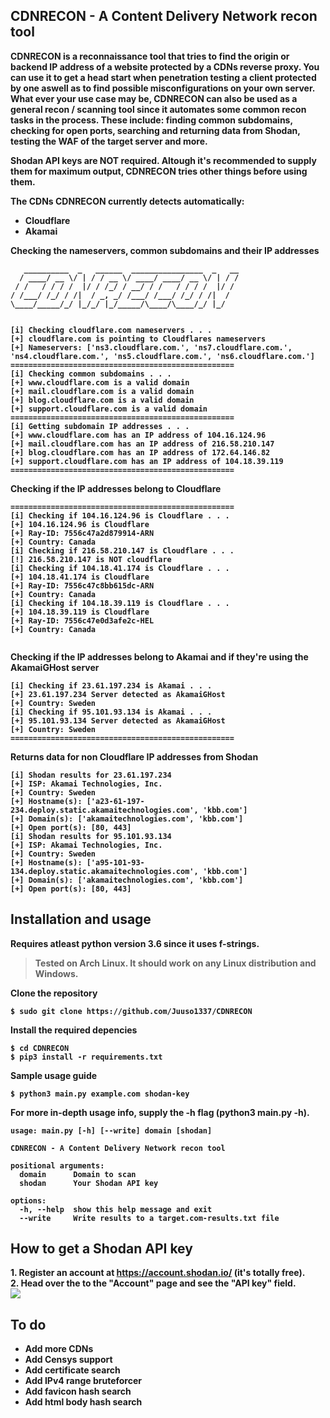 ## CDNRECON - A Content Delivery Network recon tool

<b>CDNRECON is a reconnaissance tool that tries to find the origin or backend IP address of a website protected by a CDNs reverse proxy. You can use it to get a head start when penetration testing a client protected by one aswell as to find possible misconfigurations on your own server. What ever your use case may be, CDNRECON can also be used as a general recon / scanning tool since it automates some common recon tasks in the process. These include: finding common subdomains, checking for open ports, searching and returning data from Shodan, testing the WAF of the target server and more.

Shodan API keys are NOT required. Altough it's recommended to supply them for maximum output, CDNRECON tries other things before using them.

<b>The CDNs CDNRECON currently detects automatically:
- Cloudflare
- Akamai

 <b>Checking the nameservers, common subdomains and their IP addresses</b>
 ```
    __________  _   ______  ________________  _   __
   / ____/ __ \/ | / / __ \/ ____/ ____/ __ \/ | / /
  / /   / / / /  |/ / /_/ / __/ / /   / / / /  |/ / 
/ /___/ /_/ / /|  / _, _/ /___/ /___/ /_/ / /|  /  
\____/_____/_/ |_/_/ |_/_____/\____/\____/_/ |_/   
                                                   

[i] Checking cloudflare.com nameservers . . .
[+] cloudflare.com is pointing to Cloudflares nameservers
[+] Nameservers: ['ns3.cloudflare.com.', 'ns7.cloudflare.com.', 'ns4.cloudflare.com.', 'ns5.cloudflare.com.', 'ns6.cloudflare.com.']
==================================================
[i] Checking common subdomains . . .
[+] www.cloudflare.com is a valid domain
[+] mail.cloudflare.com is a valid domain
[+] blog.cloudflare.com is a valid domain
[+] support.cloudflare.com is a valid domain
==================================================
[i] Getting subdomain IP addresses . . .
[+] www.cloudflare.com has an IP address of 104.16.124.96
[+] mail.cloudflare.com has an IP address of 216.58.210.147
[+] blog.cloudflare.com has an IP address of 172.64.146.82
[+] support.cloudflare.com has an IP address of 104.18.39.119
==================================================
````
 <b>Checking if the IP addresses belong to Cloudflare</b>
````
==================================================
[i] Checking if 104.16.124.96 is Cloudflare . . .
[+] 104.16.124.96 is Cloudflare
[+] Ray-ID: 7556c47a2d879914-ARN
[+] Country: Canada
[i] Checking if 216.58.210.147 is Cloudflare . . .
[!] 216.58.210.147 is NOT cloudflare
[i] Checking if 104.18.41.174 is Cloudflare . . .
[+] 104.18.41.174 is Cloudflare
[+] Ray-ID: 7556c47c8bb615dc-ARN
[+] Country: Canada
[i] Checking if 104.18.39.119 is Cloudflare . . .
[+] 104.18.39.119 is Cloudflare
[+] Ray-ID: 7556c47e0d3afe2c-HEL
[+] Country: Canada
  
````
 <b>Checking if the IP addresses belong to Akamai and if they're using the AkamaiGHost server</b>
```
[i] Checking if 23.61.197.234 is Akamai . . .
[+] 23.61.197.234 Server detected as AkamaiGHost
[+] Country: Sweden
[i] Checking if 95.101.93.134 is Akamai . . .
[+] 95.101.93.134 Server detected as AkamaiGHost
[+] Country: Sweden
==================================================
````
<b>Returns data for non Cloudflare IP addresses from Shodan</b>
````
[i] Shodan results for 23.61.197.234
[+] ISP: Akamai Technologies, Inc.
[+] Country: Sweden
[+] Hostname(s): ['a23-61-197-234.deploy.static.akamaitechnologies.com', 'kbb.com']
[+] Domain(s): ['akamaitechnologies.com', 'kbb.com']
[+] Open port(s): [80, 443]
[i] Shodan results for 95.101.93.134
[+] ISP: Akamai Technologies, Inc.
[+] Country: Sweden
[+] Hostname(s): ['a95-101-93-134.deploy.static.akamaitechnologies.com', 'kbb.com']
[+] Domain(s): ['akamaitechnologies.com', 'kbb.com']
[+] Open port(s): [80, 443]
````
## Installation and usage

<b>Requires atleast python version 3.6 since it uses f-strings.
>Tested on Arch Linux. It should work on any Linux distribution and Windows.

<b>Clone the repository
```
$ sudo git clone https://github.com/Juuso1337/CDNRECON
```
<b>Install the required depencies
```
$ cd CDNRECON
$ pip3 install -r requirements.txt
```
<b>Sample usage guide

```
$ python3 main.py example.com shodan-key
```
<b> For more in-depth usage info, supply the -h flag (python3 main.py -h).</b>
````
usage: main.py [-h] [--write] domain [shodan]

CDNRECON - A Content Delivery Network recon tool

positional arguments:
  domain      Domain to scan
  shodan      Your Shodan API key

options:
  -h, --help  show this help message and exit
  --write     Write results to a target.com-results.txt file
````

## How to get a Shodan API key
<b>1. Register an account at https://account.shodan.io/ (it's totally free).<br>
<b>2. Head over the to the "Account" page and see the "API key" field.<br>
  <img src="https://a.pomf.cat/nvdiap.png"></img>
  
## To do
- Add more CDNs
- Add Censys support
- Add certificate search
- Add IPv4 range bruteforcer
- Add favicon hash search
- Add html body hash search
